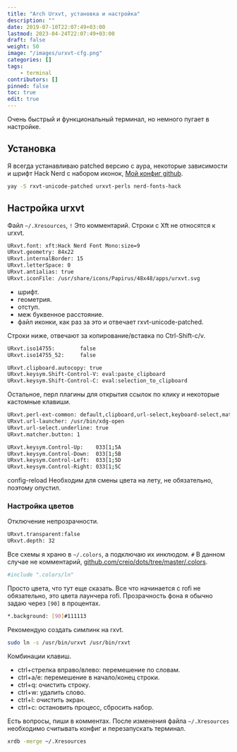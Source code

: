 ```yaml
---
title: "Arch Urxvt, установка и настройка"
description: ""
date: 2019-07-10T22:07:49+03:00
lastmod: 2023-04-24T22:07:49+03:00
draft: false
weight: 50
image: "/images/urxvt-cfg.png"
categories: []
tags:
    - terminal
contributors: []
pinned: false
toc: true
edit: true
---
```


Очень быстрый и функциональный терминал, но немного пугает в настройке.

## Установка

Я всегда устанавливаю patched версию с аура, некоторые зависимости и шрифт Hack Nerd с набором иконок, [Мой конфиг github](https://github.com/creio/dots/blob/master/.Xresources).

```bash
yay -S rxvt-unicode-patched urxvt-perls nerd-fonts-hack
```

## Настройка urxvt

Файл `~/.Xresources`, `!` Это комментарий. Строки с Xft не относятся к urxvt.

```bash
URxvt.font: xft:Hack Nerd Font Mono:size=9
URxvt.geometry: 84x22
URxvt.internalBorder: 15
URxvt.letterSpace: 0
URxvt.antialias: true
URxvt.iconFile: /usr/share/icons/Papirus/48x48/apps/urxvt.svg
```

- шрифт.
- геометрия.
- отступ.
- меж буквенное расстояние.
- файл иконки, как раз за это и отвечает rxvt-unicode-patched.

Строки ниже, отвечают за копирование/вставка по Ctrl-Shift-c/v.

```bash
URxvt.iso14755:        false
URxvt.iso14755_52:     false

URxvt.clipboard.autocopy: true
URxvt.keysym.Shift-Control-V: eval:paste_clipboard
URxvt.keysym.Shift-Control-C: eval:selection_to_clipboard
```

Остальное, перл плагины для открытия ссылок по клику и некоторые кастомные клавиши.

```bash
URxvt.perl-ext-common: default,clipboard,url-select,keyboard-select,matcher
URxvt.url-launcher: /usr/bin/xdg-open
URxvt.url-select.underline: true
URxvt.matcher.button: 1

URxvt.keysym.Control-Up:    033[1;5A
URxvt.keysym.Control-Down:  033[1;5B
URxvt.keysym.Control-Left:  033[1;5D
URxvt.keysym.Control-Right: 033[1;5C
```

config-reload Необходим для смены цвета на лету, не обязательно, поэтому опустил.

### Настройка цветов

Отключение непрозрачности.

```bash
URxvt.transparent:false
URxvt.depth: 32
```

Все схемы я храню в `~/.colors`, а подключаю их инклюдом. `#` В данном случае не комментарий, [github.com/creio/dots/tree/master/.colors](https://github.com/creio/dots/tree/master/.colors).

```bash
#include ".colors/ln"
```

Просто цвета, что тут еще сказать. Все что начинается с rofi не обязательно, это цвета лаунчера rofi. Прозрачность фона я обычно задаю через `[90]` в процентах.

```bash
*.background: [90]#111113
```

Рекомендую создать симлинк на rxvt.

```bash
sudo ln -s /usr/bin/urxvt /usr/bin/rxvt
```

Комбинации клавиш.

- ctrl+стрелка вправо/влево: перемешение по словам.
- ctrl+a/e: перемешение в начало/конец строки.
- ctrl+q: очистить строку.
- ctrl+w: удалить слово.
- ctrl+l: очистить экран.
- ctrl+c: остановить процесс, сбросить набор.

Есть вопросы, пиши в комментах. После изменения файла `~/.Xresources` необходимо считывать конфиг и перезапускать терминал.

```bash
xrdb -merge ~/.Xresources
```
